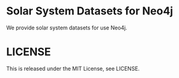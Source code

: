# Solar System Datasets for Neo4j

We provide solar system datasets for use Neo4j.

# LICENSE
This is released under the MIT License, see LICENSE.